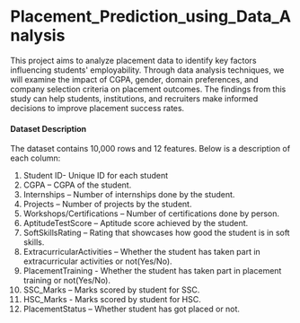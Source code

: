 # Placement_Prediction_using_Data_Analysis
This project aims to analyze placement data to identify key factors influencing students' employability. Through data analysis techniques, we will examine the impact of CGPA, gender, domain preferences, and company selection criteria on placement outcomes. The findings from this study can help students, institutions, and recruiters make informed decisions to improve placement success rates.
#### Dataset Description
The dataset contains 10,000 rows and 12 features. Below is a description of each column:
1. Student ID- Unique ID for each student
2. CGPA – CGPA of the student.
3. Internships – Number of internships done by the student.
4. Projects – Number of projects by the student.
5. Workshops/Certifications – Number of certifications done by person.
6. AptitudeTestScore – Aptitude score achieved by the student.
7. SoftSkillsRating – Rating that showcases how good the student is in soft skills.
8. ExtracurricularActivities – Whether the student has taken part in extracurricular activities or not(Yes/No).
9. PlacementTraining - Whether the student has taken part in placement training or not(Yes/No).
10. SSC_Marks – Marks scored by student for SSC.
11. HSC_Marks - Marks scored by student for HSC.
12. PlacementStatus – Whether student has got placed or not.
